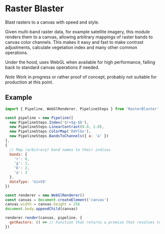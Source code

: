 # Raster Blaster

Blast rasters to a canvas with speed and style.

Given multi-band raster data, for example satellite imagery, this module renders them to a canvas, allowing arbitrary mappings of raster bands to canvas color channels. This makes it easy and fast to make contrast adjustments, calculate vegetation index and many other common operations.

Under the hood, uses WebGL when available for high performance, falling back to standard canvas operations if needed.

_Note_ Work in progress or rather proof of concept, probably not suitable for production at this point.

## Example

```js
import { Pipeline, WebGlRenderer, PipelineSteps } from 'RasterBlaster'

const pipeline = new Pipeline([
  new PipelineSteps.Index('$r+$g-$b'),
  new PipelineSteps.LinearContrast(0.0, 1.0),
  new PipelineSteps.ColorMap('RdYlGn'),
  new PipelineSteps.BandsToChannels({ a: 'a' })
],
{
  // Map (arbitrary) band names to their indices
  bands: {
    'r': 0,
    'g': 1,
    'b': 2,
    'a': 3
  },
  dataType: 'Uint8'
})

const renderer = new WebGlRenderer()
const canvas = document.createElement('canvas')
canvas.width = canvas.height = 256
document.body.appendChild(canvas)

renderer.render(canvas, pipeline, {
  getRasters: () => // Function that returns a promise that resolves to an array of typed arrays, one for each band
})
```
